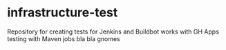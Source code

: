 # infrastructure-test
Repository for creating tests for Jenkins and Buildbot
works with GH Apps
testing with Maven jobs
bla bla gnomes
